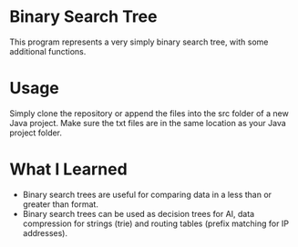 # Binary Search Tree
This program represents a very simply binary search tree, with some additional functions. 

# Usage 
Simply clone the repository or append the files into the src folder of a new Java project. Make sure the txt files are in the same location as your Java project folder. 

# What I Learned
- Binary search trees are useful for comparing data in a less than or greater than format.
- Binary search trees can be used as decision trees for AI, data compression for strings (trie) and routing tables (prefix matching for IP addresses).
